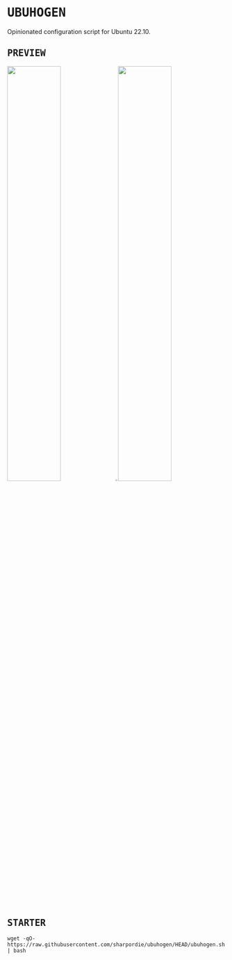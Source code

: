 # <samp>UBUHOGEN</samp>

Opinionated configuration script for Ubuntu 22.10.

## <samp>PREVIEW</samp>

<samp><img src="https://fakeimg.pl/852x480/273445/fff/?text=‏‏‎ ‎" width="49.5%"/><img src="https://upload.wikimedia.org/wikipedia/commons/c/ca/1x1.png" width="1%"/><img src="https://fakeimg.pl/852x480/273445/fff/?text=‏‏‎ ‎" width="49.5%"/></samp>

## <samp>STARTER</samp>

```shell
wget -qO- https://raw.githubusercontent.com/sharpordie/ubuhogen/HEAD/ubuhogen.sh | bash
```
